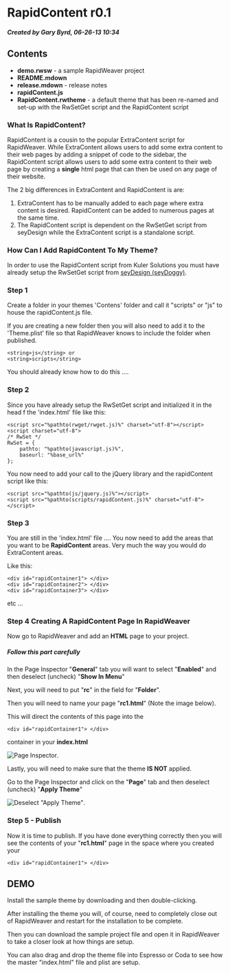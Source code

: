 RapidContent r0.1
=========================
##### Created by Gary Byrd, 06-26-13 10:34 #####

## Contents ##

* **demo.rwsw** - a sample RapidWeaver project
* **README.mdown**
* **release.mdown** - release notes
* **rapidContent.js**
* **RapidContent.rwtheme** - a default theme that has been re-named and set-up with the RwSetGet script and the RapidContent script

### What Is RapidContent? ###

RapidContent is a cousin to the popular ExtraContent script for RapidWeaver. While ExtraContent allows users to add some extra content to their web pages by adding a snippet of code to the sidebar, the RapidContent script allows users to add some extra content to their web page by creating a **single** html page that can then be used on any page of their website.

The 2 big differences in ExtraContent and RapidContent is are:

1. ExtraContent has to be manually added to each page where extra content is desired. RapidContent can be added to numerous pages at the same time.
2. The RapidContent script is dependent on the RwSetGet script from seyDesign while the ExtraContent script is a standalone script.


### How Can I Add RapidContent To My Theme? ###

In order to use the RapidContent script from Kuler Solutions you must have already setup the RwSetGet script from [seyDesign (seyDoggy)](https://github.com/seyDoggy/RwSetGet/).

### Step 1 ###

Create a folder in your themes 'Contens' folder and call it "scripts" or "js" to house the rapidContent.js file.

If you are creating a new folder then you will also need to add it to the 'Theme.plist' file so that RapidWeaver knows to include the folder when published.

    <string>js</string> or 
    <string>scripts</string>
You should already know how to do this ….

### Step 2 ###
Since you have already setup the RwSetGet script and initialized it in the head f the 'index.html' file like this:

    <script src="%pathto(rwget/rwget.js)%" charset="utf-8"></script>
    <script charset="utf-8">
    /* RwSet */
    RwSet = {
	    pathto: "%pathto(javascript.js)%",
	    baseurl: "%base_url%"
    };
</script>

You now need to add your call to the jQuery library and the rapidContent script like this:

    <script src="%pathto(js/jquery.js)%"></script>
    <script src="%pathto(scripts/rapidContent.js)%" charset="utf-8"></script>


### Step 3 ###

You are still in the 'index.html' file ….
You now need to add the areas that you want to be **RapidContent** areas. Very much the way you would do ExtraContent areas.

Like this:

    <div id="rapidContainer1"> </div>
    <div id="rapidContainer2"> </div>
    <div id="rapidContainer3"> </div>
etc …



### Step 4 Creating A RapidContent Page In RapidWeaver ###

Now go to RapidWeaver and add an **HTML** page to your project.

##### Follow this part carefully #####

In the Page Inspector "**General**" tab you will want to select "**Enabled**" and then deselect (uncheck) "**Show In Menu**"

Next, you will need to put "**rc**" in the field for "**Folder**".

Then you will need to name your page "**rc1.html**" (Note the image below).

This will direct the contents of this page into the

    <div id="rapidContainer1"> </div>
container in your **index.html**

![Page Inspector](http://kulersolutions.com/ls_images/rc_1.png).

Lastly, you will need to make sure that the theme **IS NOT** applied.

Go to the Page Inspector and click on the "**Page**" tab and then deselect (uncheck) "**Apply Theme**"

![Deselect "Apply Theme"](http://kulersolutions.com/ls_images/rc_2.png).

### Step 5 - Publish ###

Now it is time to publish. If you have done everything correctly then you will see the contents of your "**rc1.html**" page in the space where you created your

    <div id="rapidContainer1"> </div>
    

## DEMO ##

Install the sample theme by downloading and then double-clicking.

After installing the theme you will, of course, need to completely close out of RapidWeaver and restart for the installation to be complete.

Then you can download the sample project file and open it in RapidWeaver to take a closer look at how things are setup.

You can also drag and drop the theme file into Espresso or Coda to see how the master "index.html" file and plist are setup.


